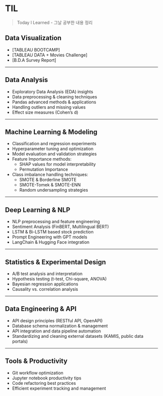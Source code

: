 # TIL
> Today I Learned - 그날 공부한 내용 정리

## Data Visualization
- [TABLEAU BOOTCAMP]
- [TABLEAU DATA + Movies Challenge]
- [B.D.A Survey Report]

---

## Data Analysis
- Exploratory Data Analysis (EDA) insights
- Data preprocessing & cleaning techniques
- Pandas advanced methods & applications
- Handling outliers and missing values
- Effect size measures (Cohen’s d)

---

## Machine Learning & Modeling
- Classification and regression experiments
- Hyperparameter tuning and optimization
- Model evaluation and validation strategies
- Feature Importance methods:
  - SHAP values for model interpretability
  - Permutation Importance
- Class imbalance handling techniques:
  - SMOTE & Borderline SMOTE
  - SMOTE-Tomek & SMOTE-ENN
  - Random undersampling strategies

---

## Deep Learning & NLP
- NLP preprocessing and feature engineering
- Sentiment Analysis (FinBERT, Multilingual BERT)
- LSTM & Bi-LSTM based stock prediction
- Prompt Engineering with GPT models
- LangChain & Hugging Face integration

---

## Statistics & Experimental Design
- A/B test analysis and interpretation
- Hypothesis testing (t-test, Chi-square, ANOVA)
- Bayesian regression applications
- Causality vs. correlation analysis

---

## Data Engineering & API
- API design principles (RESTful API, OpenAPI)
- Database schema normalization & management
- API integration and data pipeline automation
- Standardizing and cleaning external datasets (KAMIS, public data portals)

---

## Tools & Productivity
- Git workflow optimization
- Jupyter notebook productivity tips
- Code refactoring best practices
- Efficient experiment tracking and management

